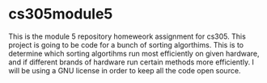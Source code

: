 # cs305module5
This is the module 5 repository homeweork assignment for cs305\.
This project is going to be code for a bunch of sorting algorthims\.
This is to determine which sorting algortihms run most efficiently on given hardware,
and if different brands of hardware run certain methods more efficiently\.
I will be using a GNU license in order to keep all the code open source\.
